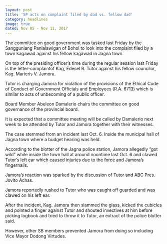 ```yaml
---
layout: post
title: 'SP acts on complaint filed by dad vs. fellow dad'
category: headlines
image: true
dated: Nov 05 - Nov 11, 2017
---
```


The committee on good government was tasked last Friday by the Sangguniang Panlalawigan of Bohol to look into the complaint filed by a town kagawad against his fellow kagawad in Jagna town.

On top of the presiding officer’s time during the regular session last Friday is the letter-complaintof Kag, Edesel R. Tutor  against his fellow councilor, Kag. Maricris V. Jamora.

Tutor is charging Jamora for violation of the provisions of the Ethical Code of Conduct of Government Officials and Employees (R.A. 6713) which is similar to acts of unbecoming of a public officer.

Board Member Abeleon Damalerio chairs the committee on good governance of the provincial board.

It is expected that a committee meeting will be called by Damalerio next week to be attended by Tutor and Jamora together with their witnesses.

The case stemmed from an incident last Oct. 6. Inside the municipal hall of Jagna town where a budget hearing was held.

According to the blotter of the Jagna police station, Jamora allegedly “got wild” while inside the town hall at around noontime last Oct. 6 and clawed Tutor’s left ear which caused injuries due to the force and Jamora’s fingernails.

Jamora’s reaction was sparked by the discussion of Tutor and ABC Pres. Jovito Achas.

Jamora reportedly rushed to Tutor who was caught off guarded and was clawed on his left ear.

After the incident, Kag. Jamora then slammed the glass, kicked the cubicles and pointed a finger against Tutor and shouted invectives at him before picking  logbook and tried to throw it to Tutor, an extract of the police blotter said.

However, other SB members prevented Jamora from doing so including Vice Mayor Dodong Virtudes.
